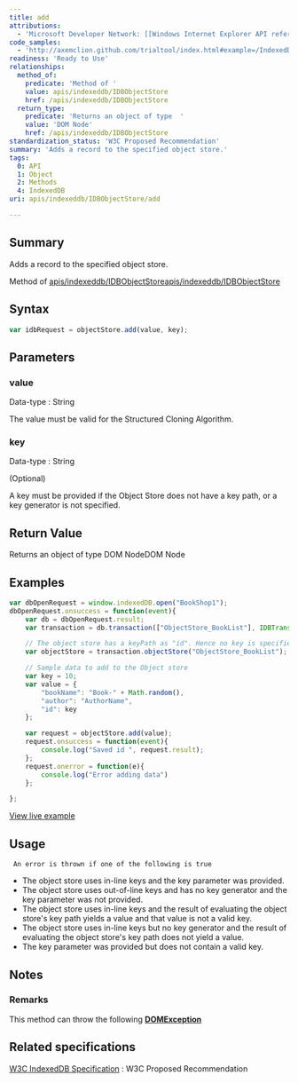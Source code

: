 ```yaml
---
title: add
attributions:
  - 'Microsoft Developer Network: [[Windows Internet Explorer API reference](http://msdn.microsoft.com/en-us/library/ie/hh828809%28v=vs.85%29.aspx) Article]'
code_samples:
  - 'http://axemclion.github.com/trialtool/index.html#example=/IndexedDB/trialtool/moz_indexedDB.html&selected=#saveData&'
readiness: 'Ready to Use'
relationships:
  method_of:
    predicate: 'Method of '
    value: apis/indexeddb/IDBObjectStore
    href: /apis/indexeddb/IDBObjectStore
  return_type:
    predicate: 'Returns an object of type  '
    value: 'DOM Node'
    href: /apis/indexeddb/IDBObjectStore
standardization_status: 'W3C Proposed Recommendation'
summary: 'Adds a record to the specified object store.'
tags:
  0: API
  1: Object
  2: Methods
  4: IndexedDB
uri: apis/indexeddb/IDBObjectStore/add

---
```

## Summary

Adds a record to the specified object store.

Method of [apis/indexeddb/IDBObjectStore](/apis/indexeddb/IDBObjectStore)[apis/indexeddb/IDBObjectStore](/apis/indexeddb/IDBObjectStore)

## Syntax

``` js
var idbRequest = objectStore.add(value, key);
```

## Parameters

### value

 Data-type
:   String

 The value must be valid for the Structured Cloning Algorithm.

### key

 Data-type
:   String

(Optional)

A key must be provided if the Object Store does not have a key path, or a key generator is not specified.

## Return Value

Returns an object of type DOM NodeDOM Node

## Examples

``` js
var dbOpenRequest = window.indexedDB.open("BookShop1");
dbOpenRequest.onsuccess = function(event){
    var db = dbOpenRequest.result;
    var transaction = db.transaction(["ObjectStore_BookList"], IDBTransaction.READ_WRITE);

    // The object store has a keyPath as "id". Hence no key is specified, but the value has id as a property
    var objectStore = transaction.objectStore("ObjectStore_BookList");

    // Sample data to add to the Object store
    var key = 10;
    var value = {
        "bookName": "Book-" + Math.random(),
        "author": "AuthorName",
        "id": key
    };

    var request = objectStore.add(value);
    request.onsuccess = function(event){
        console.log("Saved id ", request.result);
    };
    request.onerror = function(e){
        console.log("Error adding data")
    };

};
```

[View live example](http://axemclion.github.com/trialtool/index.html#example=/IndexedDB/trialtool/moz_indexedDB.html&selected=#saveData&)

## Usage

     An error is thrown if one of the following is true

-   The object store uses in-line keys and the key parameter was provided.
-   The object store uses out-of-line keys and has no key generator and the key parameter was not provided.
-   The object store uses in-line keys and the result of evaluating the object store's key path yields a value and that value is not a valid key.
-   The object store uses in-line keys but no key generator and the result of evaluating the object store's key path does not yield a value.
-   The key parameter was provided but does not contain a valid key.

## Notes

### Remarks

This method can throw the following [**DOMException**](/dom/DOMException)

## Related specifications

[W3C IndexedDB Specification](http://www.w3.org/TR/IndexedDB/)
:   W3C Proposed Recommendation
